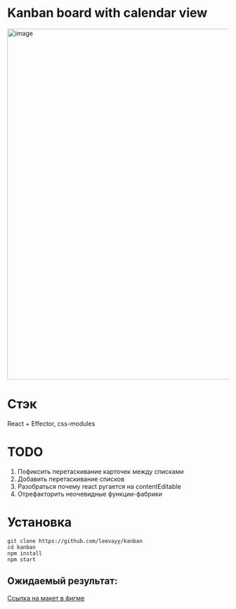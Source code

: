 # Kanban board with calendar view

<img width="798" alt="image" src="https://github.com/leevayy/kanban/assets/86363699/9796d4c3-dbaa-400c-b364-e1919ec550cf">

# Стэк

React + Effector, css-modules

# TODO
1. Пофиксить перетаскивание карточек между списками
2. Добавить перетаскивание списков
3. Разобраться почему react ругается на contentEditable
4. Отрефакторить неочевидные функции-фабрики  

# Установка

```
git clone https://github.com/leevayy/kanban
cd kanban
npm install
npm start
```

## Ожидаемый результат:
[Ссылка на макет в фигме](https://www.figma.com/file/IaMB48ZUVC4DvH4OGcXr5e/Kanban?type=design&node-id=0%3A1&mode=design&t=dLM7dqhTsnRHFX7v-1)
